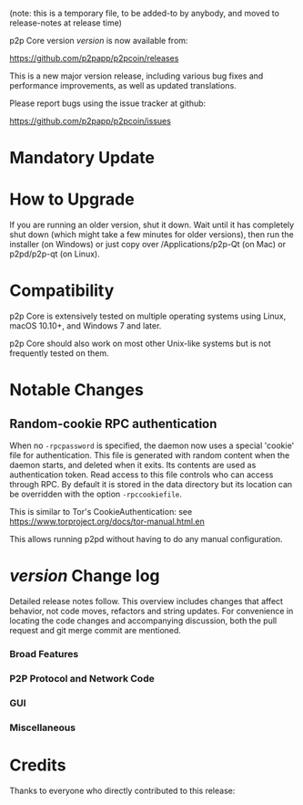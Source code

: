 (note: this is a temporary file, to be added-to by anybody, and moved to release-notes at release time)

p2p Core version *version* is now available from:

  <https://github.com/p2papp/p2pcoin/releases>

This is a new major version release, including various bug fixes and
performance improvements, as well as updated translations.

Please report bugs using the issue tracker at github:

  <https://github.com/p2papp/p2pcoin/issues>

Mandatory Update
==============


How to Upgrade
==============

If you are running an older version, shut it down. Wait until it has completely shut down (which might take a few minutes for older versions), then run the installer (on Windows) or just copy over /Applications/p2p-Qt (on Mac) or p2pd/p2p-qt (on Linux).

Compatibility
==============

p2p Core is extensively tested on multiple operating systems using
Linux, macOS 10.10+, and Windows 7 and later.

p2p Core should also work on most other Unix-like systems but is not
frequently tested on them.

Notable Changes
===============

Random-cookie RPC authentication
---------------------------------

When no `-rpcpassword` is specified, the daemon now uses a special 'cookie'
file for authentication. This file is generated with random content when the
daemon starts, and deleted when it exits. Its contents are used as
authentication token. Read access to this file controls who can access through
RPC. By default it is stored in the data directory but its location can be
overridden with the option `-rpccookiefile`.

This is similar to Tor's CookieAuthentication: see
https://www.torproject.org/docs/tor-manual.html.en

This allows running p2pd without having to do any manual configuration.


*version* Change log
=================

Detailed release notes follow. This overview includes changes that affect
behavior, not code moves, refactors and string updates. For convenience in locating
the code changes and accompanying discussion, both the pull request and
git merge commit are mentioned.

### Broad Features
### P2P Protocol and Network Code
### GUI
### Miscellaneous

Credits
=======

Thanks to everyone who directly contributed to this release:

